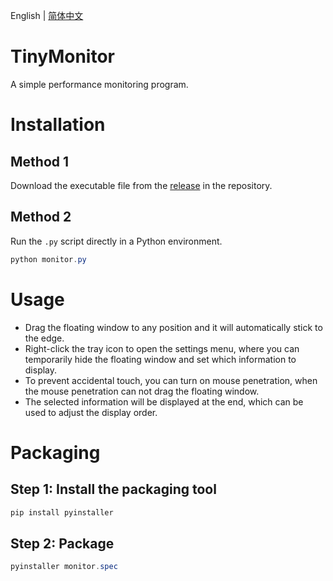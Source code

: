 English | [简体中文](README_CN.md)

 # TinyMonitor

A simple performance monitoring program.

# Installation

## Method 1

Download the executable file from the [release](https://github.com/TikaFlow/tika_grocery/releases/tag/tinyMonitor) in the repository.

## Method 2

Run the `.py` script directly in a Python environment.

```powershell
python monitor.py
```

# Usage

- Drag the floating window to any position and it will automatically stick to the edge.
- Right-click the tray icon to open the settings menu, where you can temporarily hide the floating window and set which information to display.
- To prevent accidental touch, you can turn on mouse penetration, when the mouse penetration can not drag the floating window.
- The selected information will be displayed at the end, which can be used to adjust the display order.

# Packaging

## Step 1: Install the packaging tool

```powershell
pip install pyinstaller
```

## Step 2: Package

```powershell
pyinstaller monitor.spec
```
